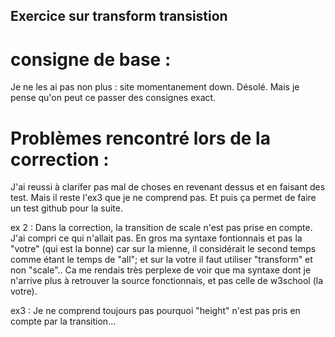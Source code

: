 ## Exercice sur transform transistion

# consigne de base : 
Je ne les ai pas non plus : site momentanement down. Désolé. Mais je pense qu'on peut ce passer des consignes exact.

# Problèmes rencontré lors de la correction : 

J'ai reussi à clarifer pas mal de choses en revenant dessus et en faisant des test.
Mais il reste l'ex3 que je ne comprend pas. Et puis ça permet de faire un test github pour la suite.

ex 2 : Dans la correction, la transition de scale n'est pas prise en compte. 
J'ai compri ce qui n'allait pas. En gros ma syntaxe fontionnais et pas la "votre" (qui est la bonne) car sur la mienne, il considérait le second temps comme étant le temps de "all";
et sur la votre il faut utiliser "transform" et non "scale".. Ca me rendais très perplexe de voir que ma syntaxe dont je n'arrive plus à retrouver la source fonctionnais, et pas celle de w3school (la votre).


ex3 : Je ne comprend toujours pas pourquoi "height" n'est pas pris en compte par la transition... 

